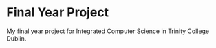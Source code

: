 Final Year Project
=====

My final year project for Integrated Computer Science in Trinity College Dublin.